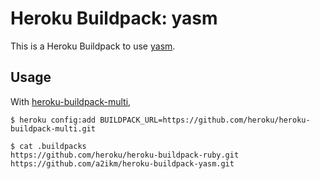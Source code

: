 Heroku Buildpack: yasm
======================

This is a Heroku Buildpack to use [yasm](http://yasm.tortall.net/).


Usage
-----

With [heroku-buildpack-multi](https://github.com/heroku/heroku-buildpack-multi),

```
$ heroku config:add BUILDPACK_URL=https://github.com/heroku/heroku-buildpack-multi.git

$ cat .buildpacks
https://github.com/heroku/heroku-buildpack-ruby.git
https://github.com/a2ikm/heroku-buildpack-yasm.git
```
